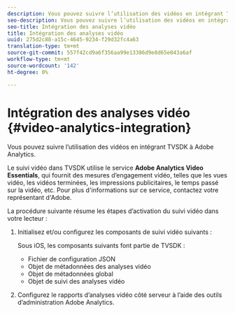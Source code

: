 ```yaml
---
description: Vous pouvez suivre l’utilisation des vidéos en intégrant TVSDK à Adobe Analytics.
seo-description: Vous pouvez suivre l’utilisation des vidéos en intégrant TVSDK à Adobe Analytics.
seo-title: Intégration des analyses vidéo
title: Intégration des analyses vidéo
uuid: 275d2c88-a15c-4645-9234-f29d32fc4a63
translation-type: tm+mt
source-git-commit: 557f42cd9a6f356aa99e13386d9e8d65e043a6af
workflow-type: tm+mt
source-wordcount: '142'
ht-degree: 0%

---
```



# Intégration des analyses vidéo {#video-analytics-integration}

Vous pouvez suivre l’utilisation des vidéos en intégrant TVSDK à Adobe Analytics.

Le suivi vidéo dans TVSDK utilise le service **Adobe Analytics Video Essentials**, qui fournit des mesures d’engagement vidéo, telles que les vues vidéo, les vidéos terminées, les impressions publicitaires, le temps passé sur la vidéo, etc. Pour plus d&#39;informations sur ce service, contactez votre représentant d&#39;Adobe.

La procédure suivante résume les étapes d’activation du suivi vidéo dans votre lecteur :

1. Initialisez et/ou configurez les composants de suivi vidéo suivants :

   Sous iOS, les composants suivants font partie de TVSDK :

   * Fichier de configuration JSON
   * Objet de métadonnées des analyses vidéo
   * Objet de métadonnées global
   * Objet de suivi des analyses vidéo

1. Configurez le rapports d’analyses vidéo côté serveur à l’aide des outils d’administration Adobe Analytics.